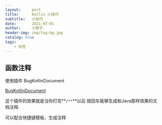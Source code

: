 ```yaml
---
layout:     post  
title:      Kotlin 小技巧
subtitle:   小技巧
date:       2021-07-01 
author:     小卷子
header-img: img/tag-bg.jpg
catalog: true
tags:
    - 标签
---
```


## 函数注释

使用插件 BugKotlinDocument

[BugKotlinDocument](https://plugins.jetbrains.com/plugin/9781-bugkotlindocument)

这个插件的效果就是当你打完**`/**`**以后 按回车能够生成和Java那样效果的文档注释.

可以配合快捷键模板，生成注释

